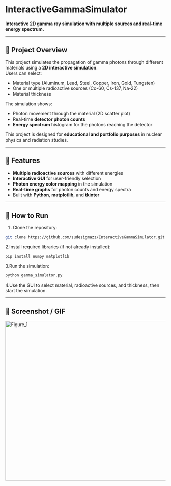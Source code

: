 # InteractiveGammaSimulator

**Interactive 2D gamma ray simulation with multiple sources and real-time energy spectrum.**

---

## 🔹 Project Overview
This project simulates the propagation of gamma photons through different materials using a **2D interactive simulation**.  
Users can select:  
- Material type (Aluminum, Lead, Steel, Copper, Iron, Gold, Tungsten)  
- One or multiple radioactive sources (Co-60, Cs-137, Na-22)  
- Material thickness  

The simulation shows:  
- Photon movement through the material (2D scatter plot)  
- Real-time **detector photon counts**  
- **Energy spectrum** histogram for the photons reaching the detector  

This project is designed for **educational and portfolio purposes** in nuclear physics and radiation studies.

---

## 🔹 Features
- **Multiple radioactive sources** with different energies  
- **Interactive GUI** for user-friendly selection  
- **Photon energy color mapping** in the simulation  
- **Real-time graphs** for photon counts and energy spectra  
- Built with **Python**, **matplotlib**, and **tkinter**

---

## 🔹 How to Run
1. Clone the repository:  
```bash
git clone https://github.com/sudesigmazz/InteractiveGammaSimulator.git
```
2.Install required libraries (if not already installed):
```bash
pip install numpy matplotlib
```
3.Run the simulation:
```bash
python gamma_simulator.py
```

4.Use the GUI to select material, radioactive sources, and thickness, then start the simulation.

---
## 🔹 Screenshot / GIF
<img width="1800" height="500" alt="Figure_1" src="https://github.com/user-attachments/assets/b5a704b6-29d2-487e-809e-d42bd0902b8c" />

